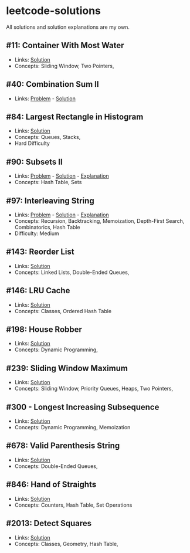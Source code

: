 # leetcode-solutions

All solutions and solution explanations are my own.

## #11: Container With Most Water
- Links: [Solution](0011_Container_With_Most_Water.py)
- Concepts: Sliding Window, Two Pointers,


## #40: Combination Sum II
- Links: [Problem](https://leetcode.com/problems/combination-sum-ii) - [Solution](0040_Combination_Sum_II.py)


## #84: Largest Rectangle in Histogram
- Links: [Solution](0084_Largest_Rectangle_in_Histogram.py)
- Concepts: Queues, Stacks,
- Hard Difficulty


## #90: Subsets II
- Links: [Problem](https://leetcode.com/problems/subsets-ii/description/) - [Solution](0090_Subsets_II.py) - [Explanation](https://leetcode.com/problems/subsets-ii/solutions/2840466/)
- Concepts: Hash Table, Sets


## #97: Interleaving String
- Links: [Problem](https://leetcode.com/problems/interleaving-string/description/) - [Solution](0097_Interleaving_String.py) - [Explanation](https://leetcode.com/problems/interleaving-string/solutions/2832703/)
- Concepts: Recursion, Backtracking, Memoization, Depth-First Search, Combinatorics, Hash Table
- Difficulty: Medium


## #143: Reorder List
- Links: [Solution](0143_Reorder_List.py)
- Concepts: Linked Lists, Double-Ended Queues,


## #146: LRU Cache
- Links: [Solution](0146_LRU_Cache.py)
- Concepts: Classes, Ordered Hash Table


## #198: House Robber
- Links: [Solution](0198_House_Robber.py)
- Concepts: Dynamic Programming,


## #239: Sliding Window Maximum
- Links: [Solution](0239_Sliding_Window_Maximum.py)
- Concepts: Sliding Window, Priority Queues, Heaps, Two Pointers,


## #300 - Longest Increasing Subsequence
- Links: [Solution](0300_Longest_Increasing_Subsequence.py)
- Concepts: Dynamic Programming, Memoization


## #678: Valid Parenthesis String
- Links: [Solution](0678_Valid_Parenthesis_String.py)
- Concepts: Double-Ended Queues,


## #846: Hand of Straights
- Links: [Solution](0846_Hand_of_Straights.py)
- Concepts: Counters, Hash Table, Set Operations


## #2013: Detect Squares
- Links: [Solution](2013_Detect_Squares.py)
- Concepts: Classes, Geometry, Hash Table, 

